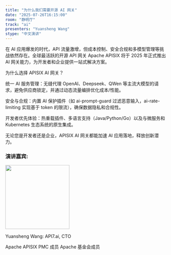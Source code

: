 ```yaml
---
title: "为什么我们需要开源 AI 网关"
date: "2025-07-26T16:15:00"
room: "静明厅"
track: "ai"
presenters: "Yuansheng Wang"
stype: "中文演讲"
---
```


在 AI 应用爆发的时代，API 流量激增，但成本控制、安全合规和多模型管理等挑战依然存在。全球最活跃的开源 API 网关 Apache APISIX 将于 2025 年正式推出 AI 网关能力，为开发者和企业提供一站式解决方案。

为什么选择 APISIX AI 网关？

统一 AI 服务管理：无缝代理 OpenAI、Deepseek、QWen 等主流大模型的请求，避免供应商锁定，并通过动态流量编排优化成本/性能。

安全与合规：内置 AI 保护插件（如 ai-prompt-guard 过滤恶意输入，ai-rate-limiting 实现基于 token 的限流），确保数据隐私和合规性。

开发者优先体验：热重载插件、多语言支持（Java/Python/Go）以及与微服务和 Kubernetes 生态系统的原生集成。

无论您是开发者还是企业，APISIX AI 网关都能加速 AI 应用落地，释放创新潜力。

### 演讲嘉宾:

<img src="https://sessionize.com/image/cca0-400o400o1-po6aGaNB3Xbg4VEqYZ24Tc.png" width="200" />

Yuansheng Wang: API7.ai, CTO

Apache APISIX PMC 成员
Apache 基金会成员